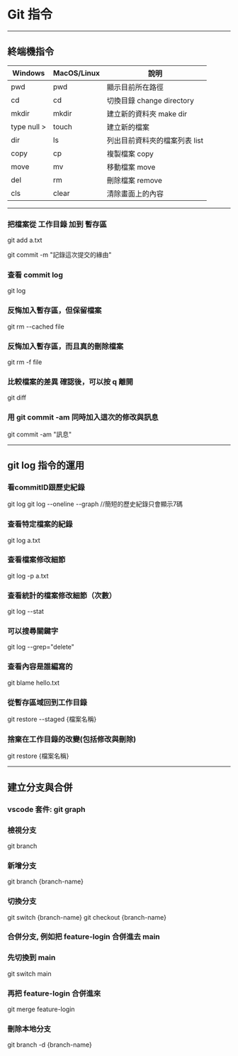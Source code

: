 # Git 指令

----

## 終端機指令
| Windows    | MacOS/Linux | 說明                     |
| ---------- | ----------- | ------------------------ |
| pwd        | pwd         | 顯示目前所在路徑           |
| cd         | cd          | 切換目錄 change directory |
| mkdir      | mkdir       | 建立新的資料夾 make dir   |
| type null >| touch       | 建立新的檔案              |
| dir        | ls          | 列出目前資料夾的檔案列表 list |
| copy       | cp          | 複製檔案 copy  |
| move       | mv          | 移動檔案 move  |
| del        | rm          | 刪除檔案 remove |
| cls        | clear       | 清除畫面上的內容 |

----

### 把檔案從 工作目錄 加到 暫存區
git add a.txt

git commit -m "記錄這次提交的緣由"

### 查看 commit log
git log

### 反悔加入暫存區，但保留檔案
git rm --cached file

### 反悔加入暫存區，而且真的刪除檔案
git rm -f file

### 比較檔案的差異 確認後，可以按 q 離開
git diff

### 用 git commit -am 同時加入這次的修改與訊息
git commit -am "訊息"

----

## git log 指令的運用

### 看commitID跟歷史紀錄
git log
git log --oneline --graph //簡短的歷史紀錄只會顯示7碼

### 查看特定檔案的紀錄
git log a.txt

### 查看檔案修改細節
git log -p a.txt

### 查看統計的檔案修改細節（次數）
git log --stat

### 可以搜尋關鍵字
git log --grep="delete"

### 查看內容是誰編寫的
git blame hello.txt

### 從暫存區域回到工作目錄
git restore --staged {檔案名稱}

### 捨棄在工作目錄的改變(包括修改與刪除)
git restore {檔案名稱}

----

## 建立分支與合併

### vscode 套件: git graph

### 檢視分支
git branch

### 新增分支
git branch {branch-name}

### 切換分支
git switch {branch-name}
git checkout {branch-name}

### 合併分支, 例如把 feature-login 合併進去 main
### 先切換到 main
git switch main
### 再把 feature-login 合併進來
git merge feature-login

### 刪除本地分支
git branch -d {branch-name}
